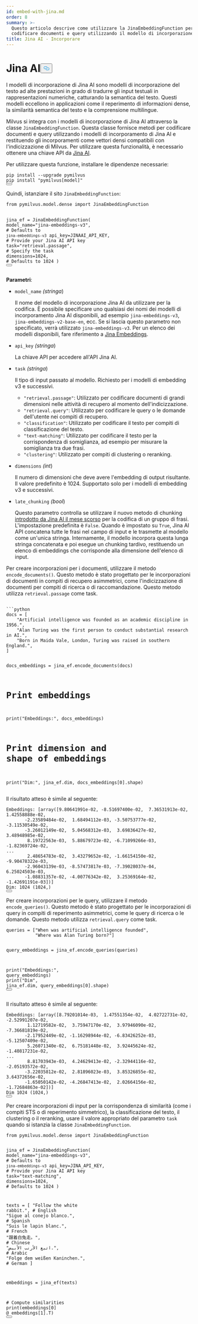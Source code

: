 ```yaml
---
id: embed-with-jina.md
order: 8
summary: >-
  Questo articolo descrive come utilizzare la JinaEmbeddingFunction per
  codificare documenti e query utilizzando il modello di incorporazione Jina AI.
title: Jina AI - Incorporare
---
```

<h1 id="Jina-AI" class="common-anchor-header">Jina AI<button data-href="#Jina-AI" class="anchor-icon" translate="no">
      <svg translate="no"
        aria-hidden="true"
        focusable="false"
        height="20"
        version="1.1"
        viewBox="0 0 16 16"
        width="16"
      >
        <path
          fill="#0092E4"
          fill-rule="evenodd"
          d="M4 9h1v1H4c-1.5 0-3-1.69-3-3.5S2.55 3 4 3h4c1.45 0 3 1.69 3 3.5 0 1.41-.91 2.72-2 3.25V8.59c.58-.45 1-1.27 1-2.09C10 5.22 8.98 4 8 4H4c-.98 0-2 1.22-2 2.5S3 9 4 9zm9-3h-1v1h1c1 0 2 1.22 2 2.5S13.98 12 13 12H9c-.98 0-2-1.22-2-2.5 0-.83.42-1.64 1-2.09V6.25c-1.09.53-2 1.84-2 3.25C6 11.31 7.55 13 9 13h4c1.45 0 3-1.69 3-3.5S14.5 6 13 6z"
        ></path>
      </svg>
    </button></h1><p>I modelli di incorporazione di Jina AI sono modelli di incorporazione del testo ad alte prestazioni in grado di tradurre gli input testuali in rappresentazioni numeriche, catturando la semantica del testo. Questi modelli eccellono in applicazioni come il reperimento di informazioni dense, la similarità semantica del testo e la comprensione multilingue.</p>
<p>Milvus si integra con i modelli di incorporazione di Jina AI attraverso la classe <code translate="no">JinaEmbeddingFunction</code>. Questa classe fornisce metodi per codificare documenti e query utilizzando i modelli di incorporamento di Jina AI e restituendo gli incorporamenti come vettori densi compatibili con l'indicizzazione di Milvus. Per utilizzare questa funzionalità, è necessario ottenere una chiave API da <a href="https://jina.ai/embeddings/">Jina AI</a>.</p>
<p>Per utilizzare questa funzione, installare le dipendenze necessarie:</p>
<pre><code translate="no" class="language-bash">pip install --upgrade pymilvus
pip install <span class="hljs-string">&quot;pymilvus[model]&quot;</span>
<button class="copy-code-btn"></button></code></pre>
<p>Quindi, istanziare il sito <code translate="no">JinaEmbeddingFunction</code>:</p>
<pre><code translate="no" class="language-python"><span class="hljs-keyword">from</span> pymilvus.model.dense <span class="hljs-keyword">import</span> JinaEmbeddingFunction

jina_ef = JinaEmbeddingFunction(
    model_name=<span class="hljs-string">&quot;jina-embeddings-v3&quot;</span>, <span class="hljs-comment"># Defaults to `jina-embeddings-v3`</span>
    api_key=JINAAI_API_KEY, <span class="hljs-comment"># Provide your Jina AI API key</span>
    task=<span class="hljs-string">&quot;retrieval.passage&quot;</span>, <span class="hljs-comment"># Specify the task</span>
    dimensions=<span class="hljs-number">1024</span>, <span class="hljs-comment"># Defaults to 1024</span>
)
<button class="copy-code-btn"></button></code></pre>
<p><strong>Parametri</strong>:</p>
<ul>
<li><p><code translate="no">model_name</code> <em>(stringa</em>)</p>
<p>Il nome del modello di incorporazione Jina AI da utilizzare per la codifica. È possibile specificare uno qualsiasi dei nomi dei modelli di incorporamento Jina AI disponibili, ad esempio <code translate="no">jina-embeddings-v3</code>, <code translate="no">jina-embeddings-v2-base-en</code>, ecc. Se si lascia questo parametro non specificato, verrà utilizzato <code translate="no">jina-embeddings-v3</code>. Per un elenco dei modelli disponibili, fare riferimento a <a href="https://jina.ai/embeddings">Jina Embeddings</a>.</p></li>
<li><p><code translate="no">api_key</code> <em>(stringa</em>)</p>
<p>La chiave API per accedere all'API Jina AI.</p></li>
<li><p><code translate="no">task</code> <em>(stringa</em>)</p>
<p>Il tipo di input passato al modello. Richiesto per i modelli di embedding v3 e successivi.</p>
<ul>
<li><code translate="no">&quot;retrieval.passage&quot;</code>: Utilizzato per codificare documenti di grandi dimensioni nelle attività di recupero al momento dell'indicizzazione.</li>
<li><code translate="no">&quot;retrieval.query&quot;</code>: Utilizzato per codificare le query o le domande dell'utente nei compiti di recupero.</li>
<li><code translate="no">&quot;classification&quot;</code>: Utilizzato per codificare il testo per compiti di classificazione del testo.</li>
<li><code translate="no">&quot;text-matching&quot;</code>: Utilizzato per codificare il testo per la corrispondenza di somiglianza, ad esempio per misurare la somiglianza tra due frasi.</li>
<li><code translate="no">&quot;clustering&quot;</code>: Utilizzato per compiti di clustering o reranking.</li>
</ul></li>
<li><p><code translate="no">dimensions</code> <em>(int</em>)</p>
<p>Il numero di dimensioni che deve avere l'embedding di output risultante. Il valore predefinito è 1024. Supportato solo per i modelli di embedding v3 e successivi.</p></li>
<li><p><code translate="no">late_chunking</code> <em>(bool</em>)</p>
<p>Questo parametro controlla se utilizzare il nuovo metodo di chunking <a href="https://arxiv.org/abs/2409.04701">introdotto da Jina AI il mese scorso</a> per la codifica di un gruppo di frasi. L'impostazione predefinita è <code translate="no">False</code>. Quando è impostato su <code translate="no">True</code>, Jina AI API concatena tutte le frasi nel campo di input e le trasmette al modello come un'unica stringa. Internamente, il modello incorpora questa lunga stringa concatenata e poi esegue un chunking tardivo, restituendo un elenco di embeddings che corrisponde alla dimensione dell'elenco di input.</p></li>
</ul>
<p>Per creare incorporazioni per i documenti, utilizzare il metodo <code translate="no">encode_documents()</code>. Questo metodo è stato progettato per le incorporazioni di documenti in compiti di recupero asimmetrici, come l'indicizzazione di documenti per compiti di ricerca o di raccomandazione. Questo metodo utilizza <code translate="no">retrieval.passage</code> come task.</p>
<pre><code translate="no" class="language-python:">
```python
docs = [
    &quot;Artificial intelligence was founded as an academic discipline in 1956.&quot;,
    &quot;Alan Turing was the first person to conduct substantial research in AI.&quot;,
    &quot;Born in Maida Vale, London, Turing was raised in southern England.&quot;,
]

docs_embeddings = jina_ef.encode_documents(docs)

# Print embeddings
print(&quot;Embeddings:&quot;, docs_embeddings)
# Print dimension and shape of embeddings
print(&quot;Dim:&quot;, jina_ef.dim, docs_embeddings[0].shape)
</code></pre>
<p>Il risultato atteso è simile al seguente:</p>
<pre><code translate="no" class="language-python">Embeddings: [array([<span class="hljs-number">9.80641991e-02</span>, -<span class="hljs-number">8.51697400e-02</span>,  <span class="hljs-number">7.36531913e-02</span>,  <span class="hljs-number">1.42558888e-02</span>,
       -<span class="hljs-number">2.23589484e-02</span>,  <span class="hljs-number">1.68494112e-03</span>, -<span class="hljs-number">3.50753777e-02</span>, -<span class="hljs-number">3.11530549e-02</span>,
       -<span class="hljs-number">3.26012149e-02</span>,  <span class="hljs-number">5.04568312e-03</span>,  <span class="hljs-number">3.69836427e-02</span>,  <span class="hljs-number">3.48948985e-02</span>,
        <span class="hljs-number">8.19722563e-03</span>,  <span class="hljs-number">5.88679723e-02</span>, -<span class="hljs-number">6.71099266e-03</span>, -<span class="hljs-number">1.82369724e-02</span>,
...
        <span class="hljs-number">2.48654783e-02</span>,  <span class="hljs-number">3.43279652e-02</span>, -<span class="hljs-number">1.66154150e-02</span>, -<span class="hljs-number">9.90478322e-03</span>,
       -<span class="hljs-number">2.96043139e-03</span>, -<span class="hljs-number">8.57473817e-03</span>, -<span class="hljs-number">7.39028037e-04</span>,  <span class="hljs-number">6.25024503e-03</span>,
       -<span class="hljs-number">1.08831357e-02</span>, -<span class="hljs-number">4.00776342e-02</span>,  <span class="hljs-number">3.25369164e-02</span>, -<span class="hljs-number">1.42691191e-03</span>])]
Dim: <span class="hljs-number">1024</span> (<span class="hljs-number">1024</span>,)
<button class="copy-code-btn"></button></code></pre>
<p>Per creare incorporazioni per le query, utilizzare il metodo <code translate="no">encode_queries()</code>. Questo metodo è stato progettato per le incorporazioni di query in compiti di reperimento asimmetrici, come le query di ricerca o le domande. Questo metodo utilizza <code translate="no">retrieval.query</code> come task.</p>
<pre><code translate="no" class="language-python">queries = [<span class="hljs-string">&quot;When was artificial intelligence founded&quot;</span>, 
           <span class="hljs-string">&quot;Where was Alan Turing born?&quot;</span>]

query_embeddings = jina_ef.encode_queries(queries)

<span class="hljs-built_in">print</span>(<span class="hljs-string">&quot;Embeddings:&quot;</span>, query_embeddings)
<span class="hljs-built_in">print</span>(<span class="hljs-string">&quot;Dim&quot;</span>, jina_ef.dim, query_embeddings[<span class="hljs-number">0</span>].shape)
<button class="copy-code-btn"></button></code></pre>
<p>Il risultato atteso è simile al seguente:</p>
<pre><code translate="no" class="language-python">Embeddings: [array([<span class="hljs-number">8.79201014e-03</span>,  <span class="hljs-number">1.47551354e-02</span>,  <span class="hljs-number">4.02722731e-02</span>, -<span class="hljs-number">2.52991207e-02</span>,
        <span class="hljs-number">1.12719582e-02</span>,  <span class="hljs-number">3.75947170e-02</span>,  <span class="hljs-number">3.97946090e-02</span>, -<span class="hljs-number">7.36681819e-02</span>,
       -<span class="hljs-number">2.17952449e-02</span>, -<span class="hljs-number">1.16298944e-02</span>, -<span class="hljs-number">6.83426252e-03</span>, -<span class="hljs-number">5.12507409e-02</span>,
        <span class="hljs-number">5.26071340e-02</span>,  <span class="hljs-number">6.75181448e-02</span>,  <span class="hljs-number">3.92445624e-02</span>, -<span class="hljs-number">1.40817231e-02</span>,
...
        <span class="hljs-number">8.81703943e-03</span>,  <span class="hljs-number">4.24629413e-02</span>, -<span class="hljs-number">2.32944116e-02</span>, -<span class="hljs-number">2.05193572e-02</span>,
       -<span class="hljs-number">3.22035812e-02</span>,  <span class="hljs-number">2.81896023e-03</span>,  <span class="hljs-number">3.85326855e-02</span>,  <span class="hljs-number">3.64372656e-02</span>,
       -<span class="hljs-number">1.65050142e-02</span>, -<span class="hljs-number">4.26847413e-02</span>,  <span class="hljs-number">2.02664156e-02</span>, -<span class="hljs-number">1.72684863e-02</span>])]
Dim <span class="hljs-number">1024</span> (<span class="hljs-number">1024</span>,)
<button class="copy-code-btn"></button></code></pre>
<p>Per creare incorporazioni di input per la corrispondenza di similarità (come i compiti STS o di reperimento simmetrico), la classificazione del testo, il clustering o il reranking, usare il valore appropriato del parametro <code translate="no">task</code> quando si istanzia la classe <code translate="no">JinaEmbeddingFunction</code>.</p>
<pre><code translate="no" class="language-python"><span class="hljs-keyword">from</span> pymilvus.model.dense <span class="hljs-keyword">import</span> JinaEmbeddingFunction

jina_ef = JinaEmbeddingFunction(
    model_name=<span class="hljs-string">&quot;jina-embeddings-v3&quot;</span>, <span class="hljs-comment"># Defaults to `jina-embeddings-v3`</span>
    api_key=JINA_API_KEY, <span class="hljs-comment"># Provide your Jina AI API key</span>
    task=<span class="hljs-string">&quot;text-matching&quot;</span>,
    dimensions=<span class="hljs-number">1024</span>, <span class="hljs-comment"># Defaults to 1024</span>
)

texts = [
    <span class="hljs-string">&quot;Follow the white rabbit.&quot;</span>,  <span class="hljs-comment"># English</span>
    <span class="hljs-string">&quot;Sigue al conejo blanco.&quot;</span>,  <span class="hljs-comment"># Spanish</span>
    <span class="hljs-string">&quot;Suis le lapin blanc.&quot;</span>,  <span class="hljs-comment"># French</span>
    <span class="hljs-string">&quot;跟着白兔走。&quot;</span>,  <span class="hljs-comment"># Chinese</span>
    <span class="hljs-string">&quot;اتبع الأرنب الأبيض.&quot;</span>,  <span class="hljs-comment"># Arabic</span>
    <span class="hljs-string">&quot;Folge dem weißen Kaninchen.&quot;</span>,  <span class="hljs-comment"># German</span>
]

embeddings = jina_ef(texts)

<span class="hljs-comment"># Compute similarities</span>
<span class="hljs-built_in">print</span>(embeddings[<span class="hljs-number">0</span>] @ embeddings[<span class="hljs-number">1</span>].T)
<button class="copy-code-btn"></button></code></pre>
